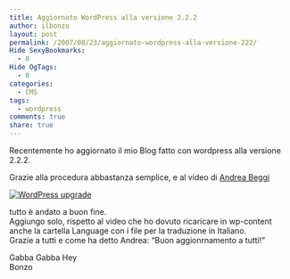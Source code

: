 ```yaml
---
title: Aggiornato WordPress alla versione 2.2.2
author: ilbonzo
layout: post
permalink: /2007/08/23/aggiornato-wordpress-alla-versione-222/
Hide SexyBookmarks:
  - 0
Hide OgTags:
  - 0
categories:
  - CMS
tags:
  - wordpress
comments: true
share: true
---
```

Recentemente ho aggiornato il mio Blog fatto con wordpress alla versione 2.2.2.

Grazie alla procedura abbastanza semplice, e al video di [Andrea Beggi][1]

<a href="http://www.andreabeggi.net/wp-content/wp-upgrade.html" target="_blank"><img src="http://www.andreabeggi.net/wp-content/wp-upgrade.png" id="image1052" alt="WordPress upgrade" /></a>

tutto è andato a buon fine.  
Aggiungo solo, rispetto al video che ho dovuto ricaricare in wp-content anche la cartella Language con i file per la traduzione in Italiano.  
Grazie a tutti e come ha detto Andrea: &#8220;Buon aggionrnamento a tutti!&#8221;

Gabba Gabba Hey  
Bonzo

<div class='kindleWidget kindleLight' >

</div>



 [1]: http://www.andreabeggi.net/
